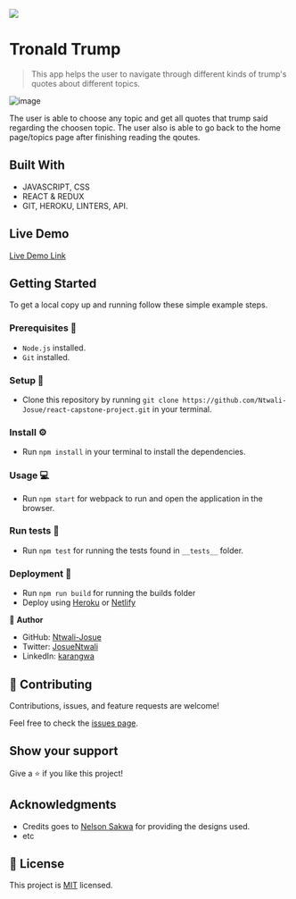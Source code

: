 ![](https://img.shields.io/badge/Microverse-blueviolet)

# Tronald Trump

> This app helps the user to navigate through different kinds of trump's quotes about different topics.

![image](https://user-images.githubusercontent.com/58233753/147159759-db0ec606-7121-45e8-b4c1-c476cf1a830d.png)

The user is able to choose any topic and get all quotes that trump said regarding the choosen topic. The user also is able to go back to the home page/topics page after finishing reading the qoutes.

## Built With

- JAVASCRIPT, CSS
- REACT & REDUX
- GIT, HEROKU, LINTERS, API.

## Live Demo

[Live Demo Link](https://react-capstone-week.herokuapp.com/)

## Getting Started

To get a local copy up and running follow these simple example steps.

### Prerequisites 📌
- `Node.js` installed.
- `Git` installed.

### Setup 🔂 
- Clone this repository by running `git clone https://github.com/Ntwali-Josue/react-capstone-project.git` in your terminal.

### Install ⚙️
- Run `npm install` in your terminal to install the dependencies.

### Usage 💻
- Run `npm start` for webpack to run and open the application in the browser.

### Run tests 🧪
- Run `npm test` for running the tests found in `__tests__` folder.

### Deployment 🚀
- Run `npm run build` for running the builds folder
- Deploy using [Heroku](https://dashboard.heroku.com) or [Netlify](https://www.netlify.com/)

👤 **Author**

- GitHub: [Ntwali-Josue](https://github.com/Ntwali-Josue)
- Twitter: [JosueNtwali](https://twitter.com/JosueNtwali)
- LinkedIn: [karangwa](https://linkedin.com/in/linkedinhandle)

## 🤝 Contributing

Contributions, issues, and feature requests are welcome!

Feel free to check the [issues page](https://github.com/Ntwali-Josue/react-capstone-project/issues/).

## Show your support

Give a ⭐️ if you like this project!

## Acknowledgments

- Credits goes to [Nelson Sakwa](https://www.behance.net/sakwadesignstudio) for providing the designs used.
- etc

## 📝 License

This project is [MIT](./MIT.md) licensed.
